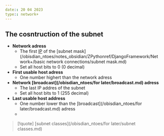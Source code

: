 ```yaml
---
date:: 20 04 2023
type:: network+
---
```

## The cosntruction of the subnet 
- **Network adress**
	- The first [IP](/obisdian_ntoes/notes_obsidian/ZPythonref/DjangoFramework/Network+/Ref_OSI/IP.md) of the [subnet mask](/obisdian_ntoes/notes_obsidian/ZPythonref/DjangoFramework/Network+/basic network connections/subnet mask.md)
	- Set all host bits to 0 (0 decimal)
- **First usable host adress** 
	- One number highert than the network adress
- **Network [broadcast](/obisdian_ntoes/for later/broadcast.md) adress**
	- The last IP addres of the subnet 
	- Set all host bits to 1 (255 decimal)
- **Last usable host address**
	- One number lower than the [broadcast](/obisdian_ntoes/for later/broadcast.md) adress 
	- 

>[!quote] [subnet classes](/obisdian_ntoes/for later/subnet classes.md)